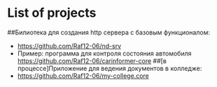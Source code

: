 # List of projects
##Билиотека для создания http сервера с базовым функционалом:
- https://github.com/Raf12-06/nd-srv
- Пример: программа для контроля состояния автомобиля https://github.com/Raf12-06/carinformer-core
##[в процессе]Приложение для ведения документов в колледже:
- https://github.com/Raf12-06/my-college.core


